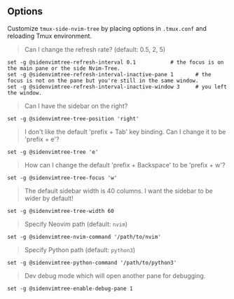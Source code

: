 ## Options

Customize `tmux-side-nvim-tree` by placing options in `.tmux.conf` and reloading Tmux
environment.

> Can I change the refresh rate? (default: 0.5, 2, 5)

    set -g @sidenvimtree-refresh-interval 0.1			# the focus is on the main pane or the side Nvim-Tree.
    set -g @sidenvimtree-refresh-interval-inactive-pane 1		# the focus is not on the pane but you're still in the same window.
    set -g @sidenvimtree-refresh-interval-inactive-window 3		# you left the window.

> Can I have the sidebar on the right?

    set -g @sidenvimtree-tree-position 'right'

> I don't like the default 'prefix + Tab' key binding. Can I change it to be
'prefix + e'?

    set -g @sidenvimtree-tree 'e'

> How can I change the default 'prefix + Backspace' to be 'prefix + w'?

    set -g @sidenvimtree-tree-focus 'w'

> The default sidebar width is 40 columns. I want the sidebar to be wider by
default!

    set -g @sidenvimtree-tree-width 60

> Specify Neovim path (default: `nvim`)

    set -g @sidenvimtree-nvim-command '/path/to/nvim'

> Specify Python path (default: `python3`)

    set -g @sidenvimtree-python-command '/path/to/python3'

> Dev debug mode which will open another pane for debugging.

    set -g @sidenvimtree-enable-debug-pane 1
